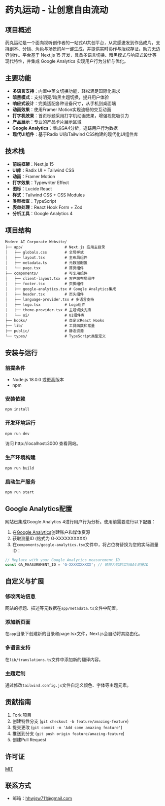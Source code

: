 # 药丸运动 - 让创意自由流动

## 项目概述

药丸运动是一个面向视听创作者的一站式AI共创平台，从灵感迸发到作品成片，支持剧本、分镜、角色与场景的AI一键生成，并提供实时协作与版权存证，助力无边界创作。平台基于 Next.js 15 开发，具备多语言切换、暗黑模式与响应式设计等现代特性，并集成 Google Analytics 实现用户行为分析与优化。

## 主要功能

- **多语言支持**：内置中英文切换功能，轻松满足国际化需求
- **暗黑模式**：支持明亮/暗黑主题切换，提升用户体验
- **响应式设计**：完美适配各种设备尺寸，从手机到桌面端
- **动画效果**：使用Framer Motion实现流畅的交互动画
- **打字机效果**：首页标题采用打字机动画效果，增强视觉吸引力
- **产品展示**：专业的产品卡片展示区域
- **Google Analytics**：集成GA4分析，追踪用户行为数据
- **现代UI组件**：基于Radix UI和Tailwind CSS构建的现代化UI组件库

## 技术栈

- **前端框架**：Next.js 15
- **UI库**：Radix UI + Tailwind CSS
- **动画**：Framer Motion
- **打字效果**：Typewriter Effect
- **图标**：Lucide React
- **样式**：Tailwind CSS + CSS Modules
- **类型检查**：TypeScript
- **表单处理**：React Hook Form + Zod
- **分析工具**：Google Analytics 4

## 项目结构

```
Modern AI Corporate Website/
├── app/                   # Next.js 应用主目录
│   ├── globals.css        # 全局样式
│   ├── layout.tsx         # 主布局组件
│   ├── metadata.ts        # 元数据配置
│   └── page.tsx           # 首页组件
├── components/            # 可复用组件
│   ├── client-layout.tsx  # 客户端布局组件
│   ├── footer.tsx         # 页脚组件
│   ├── google-analytics.tsx # Google Analytics集成
│   ├── header.tsx         # 页头组件
│   ├── language-provider.tsx # 多语言支持
│   ├── logo.tsx           # Logo组件
│   ├── theme-provider.tsx # 主题切换支持
│   └── ui/                # UI组件库
├── hooks/                 # 自定义React Hooks
├── lib/                   # 工具函数和常量
├── public/                # 静态资源
└── types/                 # TypeScript类型定义
```

## 安装与运行

### 前提条件

- Node.js 18.0.0 或更高版本
- npm

### 安装依赖

```bash
npm install
```

### 开发环境运行

```bash
npm run dev
```

访问 http://localhost:3000 查看网站。

### 生产环境构建

```bash
npm run build
```

### 启动生产服务

```bash
npm run start
```

## Google Analytics配置

网站已集成Google Analytics 4进行用户行为分析。使用前需要进行以下配置：

1. 在[Google Analytics](https://analytics.google.com/)创建账户和媒体资源
2. 获取测量ID (格式为 G-XXXXXXXXXX)
3. 在`components/google-analytics.tsx`文件中，将占位符替换为您的实际测量ID：

```typescript
// Replace with your Google Analytics measurement ID
const GA_MEASUREMENT_ID = 'G-XXXXXXXXXX'; // 替换为您的实际GA4测量ID
```

## 自定义与扩展

### 修改网站信息

网站的标题、描述等元数据在`app/metadata.ts`文件中配置。

### 添加新页面

在`app`目录下创建新的目录和page.tsx文件，Next.js会自动将其路由化。

### 多语言支持

在`lib/translations.ts`文件中添加新的翻译内容。

### 主题定制

通过修改`tailwind.config.js`文件自定义颜色、字体等主题元素。

## 贡献指南

1. Fork 项目
2. 创建特性分支 (`git checkout -b feature/amazing-feature`)
3. 提交更改 (`git commit -m 'Add some amazing feature'`)
4. 推送到分支 (`git push origin feature/amazing-feature`)
5. 创建Pull Request

## 许可证

[MIT](LICENSE)

## 联系方式

- 邮箱：hhwjsw711@gmail.com
